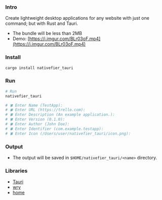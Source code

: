 ### Intro

Create lightweight desktop applications for any website with just one command; but with Rust and Tauri.

- The bundle will be less than 2MB
- Demo: [https://i.imgur.com/BLr03oF.mp4](https://i.imgur.com/BLr03oF.mp4)

### Install

```sh
cargo install nativefier_tauri
```

### Run 

```sh
# Run
nativefier_tauri

# 🍀 Enter Name (TestApp):
# 🍀 Enter URL (https://trello.com):
# 🍀 Enter Description (An example application.):
# 🍀 Enter Version (0.1.0):
# 🍀 Enter Author (John Doe):
# 🍀 Enter Identifier (com.example.testapp):
# 🍀 Enter Icon (/Users/user/nativefier_tauri/icon.png):
```

### Output

- The output will be saved in `$HOME/nativefier_tauri/<name>` directory.

### Libraries

- [Tauri](https://github.com/tauri-apps/tauri)
- [wry](https://github.com/tauri-apps/wry)
- [home](https://github.com/brson/home)
